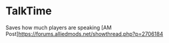 # TalkTime
Saves how much players are speaking
[AM Post]https://forums.alliedmods.net/showthread.php?p=2706184
